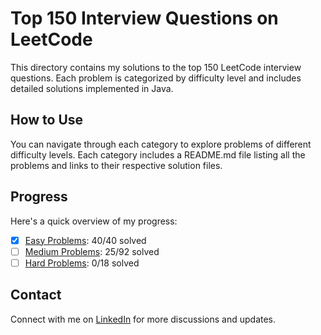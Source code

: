 # Top 150 Interview Questions on LeetCode

This directory contains my solutions to the top 150 LeetCode interview questions. Each problem is categorized by difficulty level and includes detailed solutions implemented in Java.

## How to Use

You can navigate through each category to explore problems of different difficulty levels. Each category includes a README.md file listing all the problems and links to their respective solution files.

## Progress

Here's a quick overview of my progress:

- [x] [Easy Problems](easy/README.md): 40/40 solved
- [ ] [Medium Problems](medium/README.md): 25/92 solved
- [ ] [Hard Problems](hard/README.md): 0/18 solved

## Contact
Connect with me on [LinkedIn](https://www.linkedin.com/in/roshan99/) for more discussions and updates.
